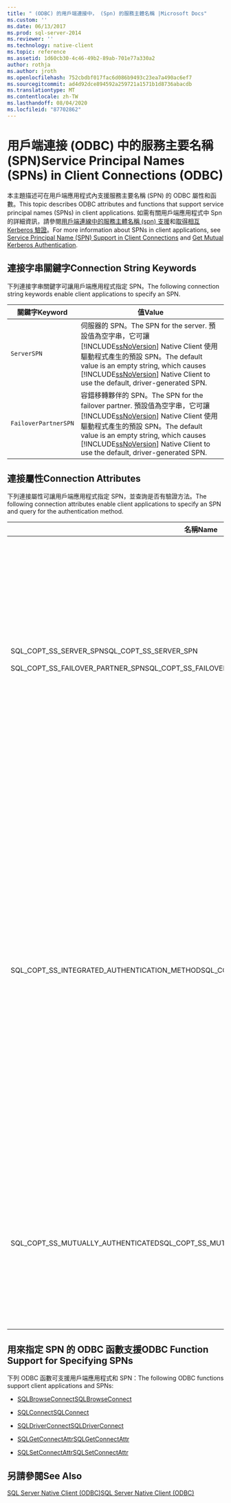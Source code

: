 ```yaml
---
title: " (ODBC) 的用戶端連接中， (Spn) 的服務主體名稱 |Microsoft Docs"
ms.custom: ''
ms.date: 06/13/2017
ms.prod: sql-server-2014
ms.reviewer: ''
ms.technology: native-client
ms.topic: reference
ms.assetid: 1d60cb30-4c46-49b2-89ab-701e77a330a2
author: rothja
ms.author: jroth
ms.openlocfilehash: 752cbdbf017fac6d086b9493c23ea7a490ac6ef7
ms.sourcegitcommit: ad4d92dce894592a259721a1571b1d8736abacdb
ms.translationtype: MT
ms.contentlocale: zh-TW
ms.lasthandoff: 08/04/2020
ms.locfileid: "87702862"
---
```

# <a name="service-principal-names-spns-in-client-connections-odbc"></a><span data-ttu-id="39be4-102">用戶端連接 (ODBC) 中的服務主要名稱 (SPN)</span><span class="sxs-lookup"><span data-stu-id="39be4-102">Service Principal Names (SPNs) in Client Connections (ODBC)</span></span>
  <span data-ttu-id="39be4-103">本主題描述可在用戶端應用程式內支援服務主要名稱 (SPN) 的 ODBC 屬性和函數。</span><span class="sxs-lookup"><span data-stu-id="39be4-103">This topic describes ODBC attributes and functions that support service principal names (SPNs) in client applications.</span></span> <span data-ttu-id="39be4-104">如需有關用戶端應用程式中 Spn 的詳細資訊，請參閱[用戶端連線中的服務主體名稱 &#40;spn&#41; 支援](../features/service-principal-name-spn-support-in-client-connections.md)和[取得相互 Kerberos 驗證](../../native-client-odbc-how-to/get-mutual-kerberos-authentication.md)。</span><span class="sxs-lookup"><span data-stu-id="39be4-104">For more information about SPNs in client applications, see [Service Principal Name &#40;SPN&#41; Support in Client Connections](../features/service-principal-name-spn-support-in-client-connections.md) and [Get Mutual Kerberos Authentication](../../native-client-odbc-how-to/get-mutual-kerberos-authentication.md).</span></span>  
  
## <a name="connection-string-keywords"></a><span data-ttu-id="39be4-105">連接字串關鍵字</span><span class="sxs-lookup"><span data-stu-id="39be4-105">Connection String Keywords</span></span>  
 <span data-ttu-id="39be4-106">下列連接字串關鍵字可讓用戶端應用程式指定 SPN。</span><span class="sxs-lookup"><span data-stu-id="39be4-106">The following connection string keywords enable client applications to specify an SPN.</span></span>  
  
|<span data-ttu-id="39be4-107">關鍵字</span><span class="sxs-lookup"><span data-stu-id="39be4-107">Keyword</span></span>|<span data-ttu-id="39be4-108">值</span><span class="sxs-lookup"><span data-stu-id="39be4-108">Value</span></span>|  
|-------------|-----------|  
|`ServerSPN`|<span data-ttu-id="39be4-109">伺服器的 SPN。</span><span class="sxs-lookup"><span data-stu-id="39be4-109">The SPN for the server.</span></span> <span data-ttu-id="39be4-110">預設值為空字串，它可讓 [!INCLUDE[ssNoVersion](../../../includes/ssnoversion-md.md)] Native Client 使用驅動程式產生的預設 SPN。</span><span class="sxs-lookup"><span data-stu-id="39be4-110">The default value is an empty string, which causes [!INCLUDE[ssNoVersion](../../../includes/ssnoversion-md.md)] Native Client to use the default, driver-generated SPN.</span></span>|  
|`FailoverPartnerSPN`|<span data-ttu-id="39be4-111">容錯移轉夥伴的 SPN。</span><span class="sxs-lookup"><span data-stu-id="39be4-111">The SPN for the failover partner.</span></span> <span data-ttu-id="39be4-112">預設值為空字串，它可讓 [!INCLUDE[ssNoVersion](../../../includes/ssnoversion-md.md)] Native Client 使用驅動程式產生的預設 SPN。</span><span class="sxs-lookup"><span data-stu-id="39be4-112">The default value is an empty string, which causes [!INCLUDE[ssNoVersion](../../../includes/ssnoversion-md.md)] Native Client to use the default, driver-generated SPN.</span></span>|  
  
## <a name="connection-attributes"></a><span data-ttu-id="39be4-113">連接屬性</span><span class="sxs-lookup"><span data-stu-id="39be4-113">Connection Attributes</span></span>  
 <span data-ttu-id="39be4-114">下列連接屬性可讓用戶端應用程式指定 SPN，並查詢是否有驗證方法。</span><span class="sxs-lookup"><span data-stu-id="39be4-114">The following connection attributes enable client applications to specify an SPN and query for the authentication method.</span></span>  
  
|<span data-ttu-id="39be4-115">名稱</span><span class="sxs-lookup"><span data-stu-id="39be4-115">Name</span></span>|<span data-ttu-id="39be4-116">類型</span><span class="sxs-lookup"><span data-stu-id="39be4-116">Type</span></span>|<span data-ttu-id="39be4-117">使用量</span><span class="sxs-lookup"><span data-stu-id="39be4-117">Usage</span></span>|  
|----------|----------|-----------|  
|<span data-ttu-id="39be4-118">SQL_COPT_SS_SERVER_SPN</span><span class="sxs-lookup"><span data-stu-id="39be4-118">SQL_COPT_SS_SERVER_SPN</span></span><br /><br /> <span data-ttu-id="39be4-119">SQL_COPT_SS_FAILOVER_PARTNER_SPN</span><span class="sxs-lookup"><span data-stu-id="39be4-119">SQL_COPT_SS_FAILOVER_PARTNER_SPN</span></span>|<span data-ttu-id="39be4-120">SQLTCHAR，讀取/寫入</span><span class="sxs-lookup"><span data-stu-id="39be4-120">SQLTCHAR, read/write</span></span>|<span data-ttu-id="39be4-121">指定伺服器的 SPN。</span><span class="sxs-lookup"><span data-stu-id="39be4-121">Specifies the SPN for the server.</span></span> <span data-ttu-id="39be4-122">預設值為空字串，它可讓 [!INCLUDE[ssNoVersion](../../../includes/ssnoversion-md.md)] Native Client 使用驅動程式產生的預設 SPN。</span><span class="sxs-lookup"><span data-stu-id="39be4-122">The default value is an empty string, which causes [!INCLUDE[ssNoVersion](../../../includes/ssnoversion-md.md)] Native Client to use the default, driver-generated SPN.</span></span><br /><br /> <span data-ttu-id="39be4-123">只有當已經以程式設計方式設定這個屬性之後，或是在已經開啟連接之後，才可以查詢這個屬性。</span><span class="sxs-lookup"><span data-stu-id="39be4-123">This attribute can be queried only after it has been set programmatically, or after a connection has been opened.</span></span> <span data-ttu-id="39be4-124">如果嘗試在尚未開啟的連接上查詢這個屬性，而且尚未以程式設計方式設定此屬性，就會傳回 SQL_ERROR，而且會將診斷記錄記錄下來，其中包含 SQLState 08003 和「未開啟連接」訊息。</span><span class="sxs-lookup"><span data-stu-id="39be4-124">If an attempt is made to query this attribute on a connection that is not open and the attribute has not been set programmatically, SQL_ERROR is returned, and a diagnostic record is logged with SQLState 08003 and the message "Connection not open".</span></span><br /><br /> <span data-ttu-id="39be4-125">如果嘗試在已開啟連接時設定這個屬性，就會傳回 SQL_ERROR，而且會將診斷記錄記錄下來，其中包含 SQLState HY011 和「此時作業無效」訊息。</span><span class="sxs-lookup"><span data-stu-id="39be4-125">If an attempt is made to set this attribute when a connection is open, SQL_ERROR is returned, and a diagnostic record is logged with SQLState HY011 and the message "Operation invalid at this time".</span></span>|  
|<span data-ttu-id="39be4-126">SQL_COPT_SS_INTEGRATED_AUTHENTICATION_METHOD</span><span class="sxs-lookup"><span data-stu-id="39be4-126">SQL_COPT_SS_INTEGRATED_AUTHENTICATION_METHOD</span></span>|<span data-ttu-id="39be4-127">SQLTCHAR，唯讀</span><span class="sxs-lookup"><span data-stu-id="39be4-127">SQLTCHAR, read-only</span></span>|<span data-ttu-id="39be4-128">傳回連接所使用的驗證方法。</span><span class="sxs-lookup"><span data-stu-id="39be4-128">Returns the authentication method used for the connection.</span></span> <span data-ttu-id="39be4-129">傳給應用程式的值就是 Windows 傳給 [!INCLUDE[ssNoVersion](../../../includes/ssnoversion-md.md)] Native Client 的值。</span><span class="sxs-lookup"><span data-stu-id="39be4-129">The value returned to the application is the value that Windows returns to [!INCLUDE[ssNoVersion](../../../includes/ssnoversion-md.md)] Native Client.</span></span> <span data-ttu-id="39be4-130">可能的值包括：</span><span class="sxs-lookup"><span data-stu-id="39be4-130">Possible values are:</span></span><br /><br /> <span data-ttu-id="39be4-131">-「NTLM」，這是使用 NTLM 驗證開啟連接時所傳回的。</span><span class="sxs-lookup"><span data-stu-id="39be4-131">-   "NTLM", which is returned when a connection is opened using NTLM authentication.</span></span><br /><span data-ttu-id="39be4-132">-"Kerberos"，當使用 Kerberos 驗證開啟連接時所傳回。</span><span class="sxs-lookup"><span data-stu-id="39be4-132">-   "Kerberos", which is returned when a connection is opened using Kerberos authentication.</span></span><br /><br /> <span data-ttu-id="39be4-133">只能針對使用 Windows 驗證的開啟連接來讀取這個屬性。</span><span class="sxs-lookup"><span data-stu-id="39be4-133">This attribute can only be read for an open connection that used Windows Authentication.</span></span> <span data-ttu-id="39be4-134">如果嘗試在開啟連接之前讀取這個屬性，就會傳回 SQL_ERROR，而且會將錯誤記錄下來，其中包含 SQLState 08003 和「未開啟連接」訊息。</span><span class="sxs-lookup"><span data-stu-id="39be4-134">If an attempt is made to read it before a connection has been opened, SQL_ERROR is returned, and an error is logged with SQLState 08003 and the message "Connection not open".</span></span><br /><br /> <span data-ttu-id="39be4-135">如果在尚未使用 Windows 驗證的連接上查詢這個屬性，就會傳回 SQL_ERROR，而且會將錯誤記錄下來，其中包含 SQLState HY092 和「屬性/選項識別碼無效 (SQL_COPT_SS_INTEGRATED_AUTHENTICATION_METHOD 只適用於信任連接)」訊息。</span><span class="sxs-lookup"><span data-stu-id="39be4-135">If this attribute is queried on a connection that did not use Windows Authentication, SQL_ERROR is returned, and an error is logged with SQLState HY092 and the message "Invalid attribute/option identifier (SQL_COPT_SS_INTEGRATED_AUTHENTICATION_METHOD is only available for Trusted Connections)".</span></span><br /><br /> <span data-ttu-id="39be4-136">如果無法判斷驗證方法，就會傳回 SQL_ERROR，而且會將錯誤記錄下來，其中包含 SQLState HY000 和「一般錯誤」訊息。</span><span class="sxs-lookup"><span data-stu-id="39be4-136">If the authentication method cannot be determined, SQL_ERROR is returned, and an error is logged with SQLState HY000 and the message "General error".</span></span>|  
|<span data-ttu-id="39be4-137">SQL_COPT_SS_MUTUALLY_AUTHENTICATED</span><span class="sxs-lookup"><span data-stu-id="39be4-137">SQL_COPT_SS_MUTUALLY_AUTHENTICATED</span></span>|<span data-ttu-id="39be4-138">SQLSMALLINT，唯讀</span><span class="sxs-lookup"><span data-stu-id="39be4-138">SQLSMALLINT, read-only</span></span>|<span data-ttu-id="39be4-139">如果連接中的伺服器已互相驗證過，則會傳回 SQL_TRUE，否則會傳回 SQL_FALSE。</span><span class="sxs-lookup"><span data-stu-id="39be4-139">Returns SQL_TRUE if the server in the connection was mutually authenticated; otherwise, returns SQL_FALSE.</span></span><br /><br /> <span data-ttu-id="39be4-140">只能針對開啟的連接來讀取這個屬性。</span><span class="sxs-lookup"><span data-stu-id="39be4-140">This attribute can only be read for an open connection.</span></span> <span data-ttu-id="39be4-141">如果嘗試在開啟連接之前讀取這個屬性，就會傳回 SQL_ERROR，而且會將錯誤記錄下來，其中包含 SQLState 08003 和「未開啟連接」訊息。</span><span class="sxs-lookup"><span data-stu-id="39be4-141">If an attempt is made to read it before a connection has been opened, SQL_ERROR is returned, and an error is logged with SQLState 08003 and the message "Connection not open".</span></span><br /><br /> <span data-ttu-id="39be4-142">如果針對未使用 Windows 驗證的連接來查詢這個屬性，就會傳回 SQL_FALSE。</span><span class="sxs-lookup"><span data-stu-id="39be4-142">If this attribute is queried for a connection that did not use Windows Authentication, SQL_FALSE is returned.</span></span>|  
  
## <a name="odbc-function-support-for-specifying-spns"></a><span data-ttu-id="39be4-143">用來指定 SPN 的 ODBC 函數支援</span><span class="sxs-lookup"><span data-stu-id="39be4-143">ODBC Function Support for Specifying SPNs</span></span>  
 <span data-ttu-id="39be4-144">下列 ODBC 函數可支援用戶端應用程式和 SPN：</span><span class="sxs-lookup"><span data-stu-id="39be4-144">The following ODBC functions support client applications and SPNs:</span></span>  
  
-   [<span data-ttu-id="39be4-145">SQLBrowseConnect</span><span class="sxs-lookup"><span data-stu-id="39be4-145">SQLBrowseConnect</span></span>](../../native-client-odbc-api/sqlbrowseconnect.md)  
  
-   [<span data-ttu-id="39be4-146">SQLConnect</span><span class="sxs-lookup"><span data-stu-id="39be4-146">SQLConnect</span></span>](../../native-client-odbc-api/sqlconnect.md)  
  
-   [<span data-ttu-id="39be4-147">SQLDriverConnect</span><span class="sxs-lookup"><span data-stu-id="39be4-147">SQLDriverConnect</span></span>](../../native-client-odbc-api/sqldriverconnect.md)  
  
-   [<span data-ttu-id="39be4-148">SQLGetConnectAttr</span><span class="sxs-lookup"><span data-stu-id="39be4-148">SQLGetConnectAttr</span></span>](../../native-client-odbc-api/sqlgetconnectattr.md)  
  
-   [<span data-ttu-id="39be4-149">SQLSetConnectAttr</span><span class="sxs-lookup"><span data-stu-id="39be4-149">SQLSetConnectAttr</span></span>](../../native-client-odbc-api/sqlsetconnectattr.md)  
  
## <a name="see-also"></a><span data-ttu-id="39be4-150">另請參閱</span><span class="sxs-lookup"><span data-stu-id="39be4-150">See Also</span></span>  
 [<span data-ttu-id="39be4-151">SQL Server Native Client &#40;ODBC&#41;</span><span class="sxs-lookup"><span data-stu-id="39be4-151">SQL Server Native Client &#40;ODBC&#41;</span></span>](sql-server-native-client-odbc.md)  
  
  
